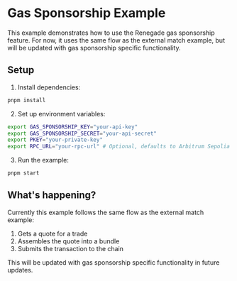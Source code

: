 # Gas Sponsorship Example

This example demonstrates how to use the Renegade gas sponsorship feature. For now, it uses the same flow as the external match example, but will be updated with gas sponsorship specific functionality.

## Setup

1. Install dependencies:
```bash
pnpm install
```

2. Set up environment variables:
```bash
export GAS_SPONSORSHIP_KEY="your-api-key"
export GAS_SPONSORSHIP_SECRET="your-api-secret"
export PKEY="your-private-key"
export RPC_URL="your-rpc-url" # Optional, defaults to Arbitrum Sepolia public RPC
```

3. Run the example:
```bash
pnpm start
```

## What's happening?

Currently this example follows the same flow as the external match example:

1. Gets a quote for a trade
2. Assembles the quote into a bundle
3. Submits the transaction to the chain

This will be updated with gas sponsorship specific functionality in future updates. 